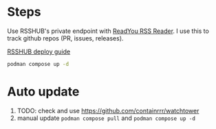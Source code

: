 # Steps

Use RSSHUB's private endpoint with [ReadYou RSS Reader](https://t.me/ReadYouApp). I use this to track github repos (PR, issues, releases).

[RSSHUB deploy guide](https://docs.rsshub.app/deploy/) 

```sh
podman compose up -d
```

# Auto update

1. TODO: check and use https://github.com/containrrr/watchtower
2. manual update `podman compose pull` and `podman compose up -d`
